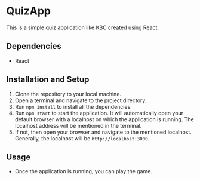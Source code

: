 # QuizApp

This is a simple quiz application like KBC created using React.

## Dependencies

- React

## Installation and Setup

1. Clone the repository to your local machine.
2. Open a terminal and navigate to the project directory.
3. Run `npm install` to install all the dependencies.
4. Run `npm start` to start the application. It will automatically open your default browser with a localhost on which the application is running. The localhost address will be mentioned in the terminal.
5. If not, then open your browser and navigate to the mentioned localhost. Generally, the localhost will be `http://localhost:3000`.

## Usage

- Once the application is running, you can play the game.
